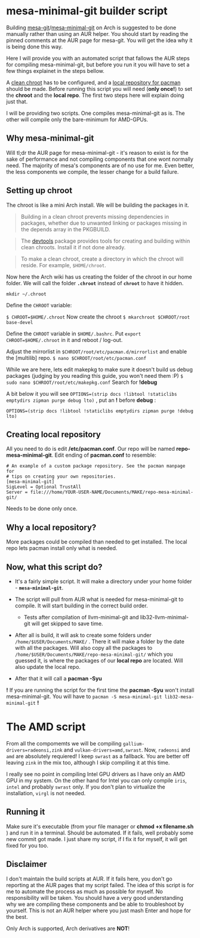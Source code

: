 
# mesa-minimal-git builder script

Building [mesa-git](https://aur.archlinux.org/packages/mesa-git)/[mesa-minimal-git](https://aur.archlinux.org/packages/mesa-minimal-git) on Arch is suggested to be done manually rather than using an AUR helper. You should start by reading the pinned comments at the AUR page for mesa-git. You will get the idea why it is being done this way.

Here I will provide you with an automated script that fallows the AUR steps for compiling mesa-minimal-git,  but before you run it you will have to set a few things explainet in the steps bellow.

A [clean chroot](https://wiki.archlinux.org/title/DeveloperWiki:Building_in_a_clean_chroot) has to be configured, and a [local repository for pacman](https://wiki.archlinux.org/title/Pacman/Tips_and_tricks#Custom_local_repository) should be made. 
Before running this script you will need (**only once!**) to set the **chroot** and the **local repo**. The first two steps here will explain doing just that.

I will be providing two scripts. One compiles mesa-minimal-git as is. The other will compile only the bare-minimum for AMD-GPUs.



## Why mesa-minimal-git

Will tl;dr the AUR page for mesa-minimal-git - it's reason to exist is for the sake of performance and not compiling components that one wont normally need. 
The majority of mesa's components are of no use for me. Even better, the less components we compile, the lesser change for a build failure.


## Setting up chroot

The chroot is like a mini Arch install. We will be building the packages in it.
> Building in a clean chroot prevents missing dependencies in packages,
> whether due to unwanted linking or packages missing in the depends
> array in the PKGBUILD.

> The [devtools](https://archlinux.org/packages/?name=devtools) package
> provides tools for creating and building within clean chroots. Install
> it if not done already.

> To make a clean chroot, create a directory in which the chroot will
> reside. For example, `$HOME/chroot`.

Now here the Arch wiki has us creating the folder of the chroot in our home folder. We will call the folder **`.chroot`** instead of **`chroot`** to have it hidden.

 `mkdir ~/.chroot`

 Define the `CHROOT` variable:

 `$ CHROOT=$HOME/.chroot`
 Now create the chroot
`$ mkarchroot $CHROOT/root base-devel`

Define the `CHROOT` variable in `$HOME/.bashrc`. Put `export CHROOT=$HOME/.chroot` in it and reboot / log-out.

Adjust the mirrorlist in `$CHROOT/root/etc/pacman.d/mirrorlist` and enable the [multilib] repo.
 `$ nano $CHROOT/root/etc/pacman.conf`

 While we are here, lets edit makepkg to make sure it doesn't build us debug packages (judging by you reading this guide, you won't need them :P)
`$ sudo nano $CHROOT/root/etc/makepkg.conf`
Search for **!debug**

A bit below it you will see `OPTIONS=(strip docs !libtool !staticlibs emptydirs zipman purge debug lto)` , put an **!** before **debug** :

`OPTIONS=(strip docs !libtool !staticlibs emptydirs zipman purge !debug lto)`


## Creating local repository

All you need to do is edit **/etc/pacman.conf**. Our repo will be named **repo-mesa-minimal-git**.
Edit ending of **pacman.conf** to resemble:

    # An example of a custom package repository. See the pacman manpage for
    # tips on creating your own repositories.
    [mesa-minimal-git]
    SigLevel = Optional TrustAll
    Server = file:///home/YOUR-USER-NAME/Documents/MAKE/repo-mesa-minimal-git/
Needs to be done only once.
## Why a local repository?
More packages could be compiled than needed to get installed. The local repo lets pacman install only what is needed.

## Now, what this script do?

 - It's a fairly simple script. It will make a directory under your home
   folder - **`mesa-minimal-git`**.

 - The script will pull from AUR what is needed for mesa-minimal-git to
   compile. It will start building in the correct build order.
   - Tests after compilation of llvm-minimal-git and lib32-llvm-minimal-git will get skipped to save time.

 -  After all is build, it will ask to create some folders under
   `/home/$USER/Documents/MAKE/` .  There it will make a folder by the
   date with all the packages.  Will also copy all the packages to
   `/home/$USER/Documents/MAKE/repo-mesa-minimal-git/` which you guessed
   it, is where the packages of our **local repo** are located.
   Will also update the local repo.

   - After that it will call a **pacman -Syu**

   **!** If you are running the script for the first time the **pacman -Syu** won't install mesa-minimal-git. You will have to  `pacman -S mesa-minimal-git lib32-mesa-minimal-git` **!**

# The AMD script
From all the compomemts we will be compiling `gallium-drivers=radeonsi,zink` and `vulkan-drivers=amd,swrast`. Now, `radeonsi` and `amd` are absolutely requiered! I keep `swrast` as a fallback. You are better off leaving `zink` in the mix too, although I skip compiling it at this time.

I really see no point in compiling Intel GPU drivers as I have only an AMD GPU in my system.
On the other hand for Intel you can only compile `iris`, `intel` and probably `swrast` only. If you don't plan to virtualize the installation, `virgl` is not needed.
## Running it

Make sure it's executable (from your file manager or **chmod +x filename.sh** ) and run it in a terminal. Should be automated. If it fails, well probably some new commit got made. I just share my script, if I fix it for myself, it will get fixed for you too.

## Disclaimer

I don't maintain the build scripts at AUR. If it fails here, you don't go reporting at the AUR pages that my script failed. The idea of this script is for me to automate the process as much as possible for myself. No responsibility will be taken. You should have a very good understanding why we are compiling these components and be able to troubleshoot by yourself. This is not an AUR helper where you just mash Enter and hope for the best.

Only Arch is supported, Arch derivatives are **NOT**!

